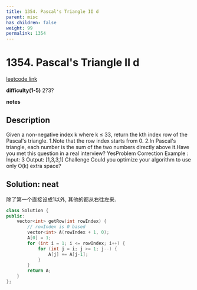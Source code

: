 ```yaml
---
title: 1354. Pascal's Triangle II d
parent: misc
has_children: false
weight: 99
permalink: 1354
---
```

# 1354. Pascal's Triangle II d
[leetcode link](https://leetcode.com/problems/pascals-triangle-ii/submissions/)

**difficulty(1-5)** 
2?3?

**notes**   


## Description
Given a non-negative index k where k ≤ 33, return the kth index row of the Pascal's triangle.
1.Note that the row index starts from 0.
2.In Pascal's triangle, each number is the sum of the two numbers directly above it.Have you met this question in a real interview?  YesProblem Correction
Example :
Input: 3
Output: [1,3,3,1]
Challenge
Could you optimize your algorithm to use only O(k) extra space?

## Solution: neat
除了第一个直接设成1以外, 其他的都从右往左来.
```c++
class Solution {
public:
    vector<int> getRow(int rowIndex) {
        // rowIndex is 0 based
        vector<int> A(rowIndex + 1, 0);
        A[0] = 1;
        for (int i = 1; i <= rowIndex; i++) {
            for (int j = i; j >= 1; j--) {
                A[j] += A[j-1];
            }
        }
        return A;
    }
};
```
